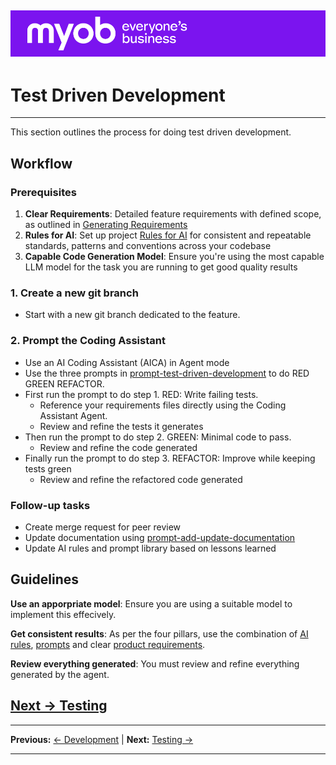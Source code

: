 ![MYOB Banner](../../assets/images/myob-banner.png)
---


# Test Driven Development

---

This section outlines the process for doing test driven development. 

## Workflow

### Prerequisites

1. **Clear Requirements**: Detailed feature requirements with defined scope, as outlined in [Generating Requirements](../generating-requirements/README.md)
2. **Rules for AI**: Set up project [Rules for AI](../appendix/rules-for-ai) for consistent and repeatable standards, patterns and conventions across your codebase
3. **Capable Code Generation Model**: Ensure you're using the most capable LLM model for the task you are running to get good quality results

### 1. Create a new git branch

- Start with a new git branch dedicated to the feature.

### 2. Prompt the Coding Assistant

- Use an AI Coding Assistant (AICA) in Agent mode
- Use the three prompts in [prompt-test-driven-development](../appendix/prompt-library/development/prompt-test-driven-development.md) to do RED GREEN REFACTOR. 
- First run the prompt to do step 1. RED: Write failing tests. 
    - Reference your requirements files directly using the Coding Assistant Agent.
    - Review and refine the tests it generates
- Then run the prompt to do step 2. GREEN: Minimal code to pass. 
    - Review and refine the code generated
- Finally run the prompt to do step 3. REFACTOR: Improve while keeping tests green   
    - Review and refine the refactored code generated

### Follow-up tasks

- Create merge request for peer review
- Update documentation using [prompt-add-update-documentation](../appendix/prompt-library/documentation-writing/prompt-add-update-documentation.md)
- Update AI rules and prompt library based on lessons learned

## Guidelines

**Use an apporpriate model**: Ensure you are using a suitable model to implement this effecively.

**Get consistent results**: As per the four pillars, use the combination of [AI rules](../appendix/rules-for-ai), [prompts](../appendix/prompt-library) and clear [product requirements](../generating-requirements/README.md).

**Review everything generated**: You must review and refine everything generated by the agent.

## [Next -> Testing](testing.md)

---

**Previous:** [← Development](development.md) | **Next:** [Testing →](testing.md)

---
